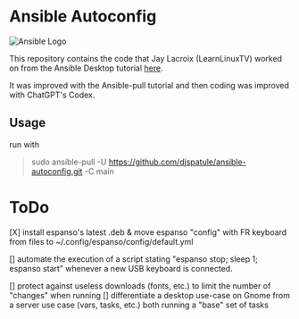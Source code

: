 # Ansible Autoconfig
![Ansible Logo](https://www.learnlinux.tv/wp-content/uploads/2020/12/ansible-e1607524003363.png)

This repository contains the code that Jay Lacroix (LearnLinuxTV) worked on from the Ansible Desktop tutorial [here](https://youtu.be/gIDywsGBqf4).

It was improved with the Ansible-pull tutorial and then coding was improved with ChatGPT's Codex.

## Usage
run with 
> sudo ansible-pull -U https://github.com/djspatule/ansible-autoconfig.git -C main

# ToDo

[X] install espanso's latest .deb & move espanso "config" with FR keyboard from files to ~/.config/espanso/config/default.yml


[] automate the execution of a script stating "espanso stop; sleep 1; espanso start" whenever a new USB keyboard is connected.

[] protect against useless downloads (fonts, etc.) to limit the number of "changes" when running
[] differentiate a desktop use-case on Gnome from a server use case (vars, tasks, etc.) both running a "base" set of tasks